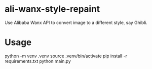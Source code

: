 # ali-wanx-style-repaint
Use Alibaba Wanx API to convert image to a different style, say Ghibli.


# Usage
python -m venv .venv
source .venv/bin/activate
pip install -r requirements.txt
python main.py
